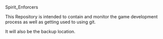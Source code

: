 Spirit_Enforcers

This Repository is intended to contain and monitor the game development process as well as getting used to using git.

It will also be the backup location.
